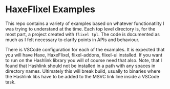 # HaxeFlixel Examples

This repo contains a variety of examples based on whatever functionatlity I was
trying to understand at the time. Each top level directory is, for the most part,
a project created with `flixel tpl`. The code is documented as much as I felt 
necessary to clarify points in APIs and behaviour.

There is VSCode configuration for each of the examples. It is expected that you will
have Haxe, HaxeFlixel, flixel-addons, flixel-ui installed. If you want to run on
the Hashlink library you will of course need that also. Note, that I found that
Hashlink should not be installed in a path with any spaces in directory names. Ultimately
this will break build, usually to binaries where the Hashlink libs have to be
added to the MSVC link line inside a VSCode task.